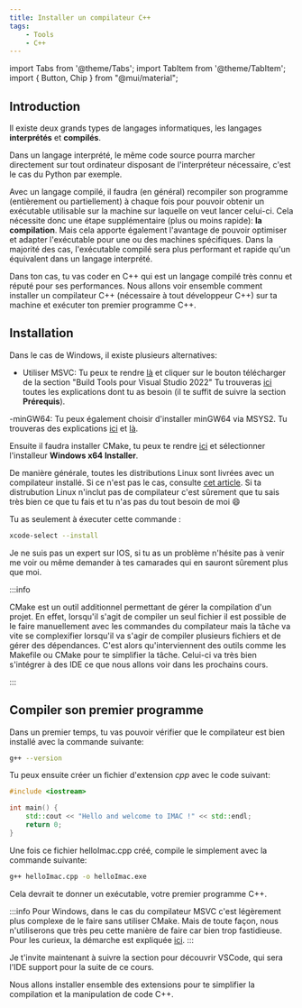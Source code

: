 ```yaml
---
title: Installer un compilateur C++
tags:
    - Tools
    - C++
---
```


import Tabs from '@theme/Tabs';
import TabItem from '@theme/TabItem';
import { Button, Chip } from "@mui/material";

## Introduction

Il existe deux grands types de langages informatiques, les langages **interprétés** et **compilés**.

Dans un langage interprété, le même code source pourra marcher directement sur tout ordinateur disposant de l'interpréteur nécessaire, c'est le cas du Python par exemple.

Avec un langage compilé, il faudra (en général) recompiler son programme (entièrement ou partiellement) à chaque fois pour pouvoir obtenir un exécutable utilisable sur la machine sur laquelle on veut lancer celui-ci. 
Cela nécessite donc une étape supplémentaire (plus ou moins rapide): **la compilation**. Mais cela apporte également l'avantage de pouvoir optimiser et adapter l'exécutable pour une ou des machines spécifiques.
Dans la majorité des cas, l'exécutable compilé sera plus performant et rapide qu'un équivalent dans un langage interprété.

Dans ton cas, tu vas coder en C++ qui est un langage compilé très connu et réputé pour ses performances.
Nous allons voir ensemble comment installer un compilateur C++ (nécessaire à tout développeur C++) sur ta machine et exécuter ton premier programme C++.

## Installation

<Tabs>

<TabItem value="Windows" label="Windows">

Dans le cas de Windows, il existe plusieurs alternatives:

- Utiliser MSVC:
    Tu peux te rendre [là](https://visualstudio.microsoft.com/fr/downloads/) et cliquer sur le bouton télécharger de la section "Build Tools pour Visual Studio 2022" 
    Tu trouveras [ici](https://code.visualstudio.com/docs/cpp/config-msvc) toutes les explications dont tu as besoin (il te suffit de suivre la section **Prérequis**).

-minGW64:
    Tu peux également choisir d'installer minGW64 via MSYS2. Tu trouveras des explications [ici](https://code.visualstudio.com/docs/cpp/config-mingw) et [là](https://www.msys2.org/).

Ensuite il faudra installer CMake, tu peux te rendre <a href="https://cmake.org/download/">ici</a> et sélectionner l'installeur **Windows x64 Installer**.

</TabItem>

<TabItem value="Linux" label="Linux">

De manière générale, toutes les distributions Linux sont livrées avec un compilateur installé. Si ce n'est pas le cas, consulte [cet article](https://code.visualstudio.com/docs/cpp/config-linux).
Si ta distrubution Linux n'inclut pas de compilateur c'est sûrement que tu sais très bien ce que tu fais et tu n'as pas du tout besoin de moi :smile: 
</TabItem>

<TabItem value="Mac" label="Mac">
Tu as seulement à éxecuter cette commande :

```bash
xcode-select --install
```

Je ne suis pas un expert sur IOS, si tu as un problème n'hésite pas à venir me voir ou même demander à tes camarades qui en sauront sûrement plus que moi.

</TabItem>

</Tabs>

:::info

CMake est un outil additionnel permettant de gérer la compilation d'un projet.
En effet, lorsqu'il s'agit de compiler un seul fichier il est possible de le faire manuellement avec les commandes du compilateur mais la tâche va vite se complexifier lorsqu'il va s'agir de compiler plusieurs fichiers et de gérer des dépendances.
C'est alors qu'interviennent des outils comme les Makefile ou CMake pour te simplifier la tâche. Celui-ci va très bien s'intégrer à des IDE ce que nous allons voir dans les prochains cours.

:::

## Compiler son premier programme

Dans un premier temps, tu vas pouvoir vérifier que le compilateur est bien installé avec la commande suivante:

```bash
g++ --version
```

Tu peux ensuite créer un fichier d'extension *cpp* avec le code suivant:

```cpp
#include <iostream>

int main() {
    std::cout << "Hello and welcome to IMAC !" << std::endl;
    return 0;
}
```

Une fois ce fichier helloImac.cpp créé, compile le simplement avec la commande suivante:

```bash
g++ helloImac.cpp -o helloImac.exe
```

Cela devrait te donner un exécutable, votre premier programme C++.

:::info
Pour Windows, dans le cas du compilateur MSVC c'est légèrement plus complexe de le faire sans utiliser CMake.
Mais de toute façon, nous n'utiliserons que très peu cette manière de faire car bien trop fastidieuse.
Pour les curieux, la démarche est expliquée [ici](https://docs.microsoft.com/fr-fr/cpp/build/walkthrough-compiling-a-native-cpp-program-on-the-command-line?view=msvc-170).
:::

Je t'invite maintenant à suivre la section <Chip label="IDE" component="a" href="IDE" variant="outlined" clickable/> pour découvrir VSCode, qui sera l'IDE support pour la suite de ce cours.

Nous allons installer ensemble des extensions pour te simplifier la compilation et la manipulation de code C++.
